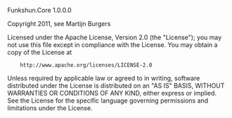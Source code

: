 ﻿Funkshun.Core 1.0.0.0

Copyright 2011, see Martijn Burgers
  
Licensed under the Apache License, Version 2.0 (the "License");
you may not use this file except in compliance with the License.
You may obtain a copy of the License at
  
        http://www.apache.org/licenses/LICENSE-2.0
  
Unless required by applicable law or agreed to in writing, software
distributed under the License is distributed on an "AS IS" BASIS,
WITHOUT WARRANTIES OR CONDITIONS OF ANY KIND, either express or implied.
See the License for the specific language governing permissions and
limitations under the License.
